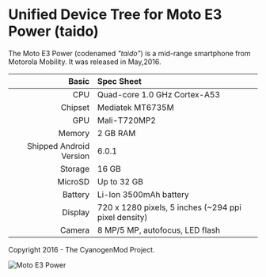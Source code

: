 Unified Device Tree for Moto E3 Power (taido)
=============================================

The Moto E3 Power (codenamed _"taido"_) is a mid-range smartphone from Motorola Mobility.
It was released in May,2016.

Basic   | Spec Sheet
-------:|:-------------------------
CPU     | Quad-core 1.0 GHz Cortex-A53
Chipset | Mediatek MT6735M
GPU     | Mali-T720MP2
Memory  | 2 GB RAM
Shipped Android Version | 6.0.1
Storage | 16 GB
MicroSD | Up to 32 GB
Battery | Li-Ion 3500mAh battery
Display | 720 x 1280 pixels, 5 inches (~294 ppi pixel density) 
Camera  | 8 MP/5 MP, autofocus, LED flash

Copyright 2016 - The CyanogenMod Project.

![Moto E3 Power](http://cdn2.gsmarena.com/vv/pics/motorola/motorola-moto-e3-1.jpg "Moto E3 Power")
